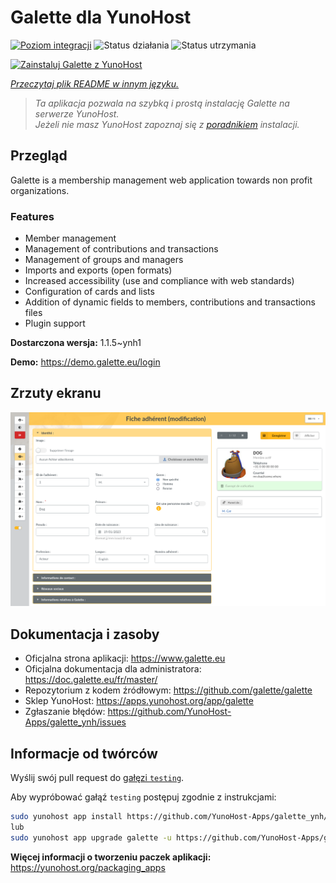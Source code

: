 <!--
To README zostało automatycznie wygenerowane przez <https://github.com/YunoHost/apps/tree/master/tools/readme_generator>
Nie powinno być ono edytowane ręcznie.
-->

# Galette dla YunoHost

[![Poziom integracji](https://apps.yunohost.org/badge/integration/galette)](https://ci-apps.yunohost.org/ci/apps/galette/)
![Status działania](https://apps.yunohost.org/badge/state/galette)
![Status utrzymania](https://apps.yunohost.org/badge/maintained/galette)

[![Zainstaluj Galette z YunoHost](https://install-app.yunohost.org/install-with-yunohost.svg)](https://install-app.yunohost.org/?app=galette)

*[Przeczytaj plik README w innym języku.](./ALL_README.md)*

> *Ta aplikacja pozwala na szybką i prostą instalację Galette na serwerze YunoHost.*  
> *Jeżeli nie masz YunoHost zapoznaj się z [poradnikiem](https://yunohost.org/install) instalacji.*

## Przegląd

Galette is a membership management web application towards non profit organizations.

### Features

- Member management
- Management of contributions and transactions
- Management of groups and managers
- Imports and exports (open formats)
- Increased accessibility (use and compliance with web standards)
- Configuration of cards and lists
- Addition of dynamic fields to members, contributions and transactions files
- Plugin support


**Dostarczona wersja:** 1.1.5~ynh1

**Demo:** <https://demo.galette.eu/login>

## Zrzuty ekranu

![Zrzut ekranu z Galette](./doc/screenshots/edit_member.png)

## Dokumentacja i zasoby

- Oficjalna strona aplikacji: <https://www.galette.eu>
- Oficjalna dokumentacja dla administratora: <https://doc.galette.eu/fr/master/>
- Repozytorium z kodem źródłowym: <https://github.com/galette/galette>
- Sklep YunoHost: <https://apps.yunohost.org/app/galette>
- Zgłaszanie błędów: <https://github.com/YunoHost-Apps/galette_ynh/issues>

## Informacje od twórców

Wyślij swój pull request do [gałęzi `testing`](https://github.com/YunoHost-Apps/galette_ynh/tree/testing).

Aby wypróbować gałąź `testing` postępuj zgodnie z instrukcjami:

```bash
sudo yunohost app install https://github.com/YunoHost-Apps/galette_ynh/tree/testing --debug
lub
sudo yunohost app upgrade galette -u https://github.com/YunoHost-Apps/galette_ynh/tree/testing --debug
```

**Więcej informacji o tworzeniu paczek aplikacji:** <https://yunohost.org/packaging_apps>
